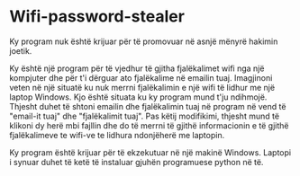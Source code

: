 # Wifi-password-stealer
Ky program nuk është krijuar për të promovuar në asnjë mënyrë hakimin joetik.

Ky është një program për të vjedhur të gjitha fjalëkalimet wifi nga një kompjuter dhe për t'i dërguar ato fjalëkalime në emailin tuaj.
Imagjinoni veten në një situatë ku nuk merrni fjalëkalimin e një wifi të lidhur me një laptop Windows. Kjo është situata ku ky program mund t'ju ndihmojë. Thjesht duhet të shtoni emailin dhe fjalëkalimin tuaj në program në vend të "email-it tuaj" dhe "fjalëkalimit tuaj". Pas këtij modifikimi, thjesht mund të klikoni dy herë mbi fajllin dhe do të merrni të gjithë informacionin e të gjithë fjalëkalimeve te wifi-ve te lidhura ndonjëherë me laptopin.

Ky program është krijuar për të ekzekutuar në një makinë Windows.
Laptopi i synuar duhet të ketë të instaluar gjuhën programuese python në të.
